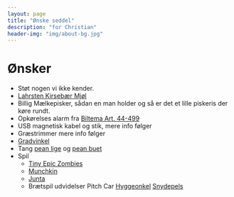 ```yaml
---
layout: page
title: "Ønske seddel"
description: "for Christian"
header-img: "img/about-bg.jpg"
---
```

# Ønsker

 * Støt nogen vi ikke kender.
 * [Lahrsten Kirsebær Mjøl](https://www.lahrsten.dk/produkter/12kirsebaermjod.html)
 * Billig Mælkepisker, sådan en man holder og så er det et lille piskeris der køre rundt.
 * Opkørelses alarm fra [Biltema Art. 44-499](https://www.biltema.dk/hjem/sikkerhed/alarm/opkorselsalarm-2000033277)
 * USB magnetisk kabel og stik, mere info følger
 * Græstrimmer mere info følger
 * [Gradvinkel](https://www.harald-nyborg.dk/p5587/mitsutomo-gradvinkel-magnetisk)
 * Tang [pean lige](https://www.jaegeren-og-lystfiskeren.dk/webshop/166-taenger-lineklippere-pin-on-reel-mf-/2651-peang-lige/) og [pean buet](https://www.jaegeren-og-lystfiskeren.dk/webshop/166-taenger-lineklippere-pin-on-reel-mf-/2652-peang-buet/)
 * Spil
   * [Tiny Epic Zombies](https://www.hyggeonkel.dk/produkt/tiny-epic-zombies)
   * [Munchkin](https://www.hyggeonkel.dk/produkt/munchkin)
   * [Junta](https://www.hyggeonkel.dk/produkt/junta)
   * Brætspil udvidelser Pitch Car [Hyggeonkel](https://www.hyggeonkel.dk/soeg/?q=Pitch+Car%3A+Extension&cat=boa) [Snydepels](https://snydepels.dk/pages/search-results-page?q=PitchCar%3A+Extension)
 
 
 


